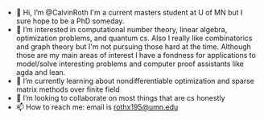 - 👋 Hi, I’m @CalvinRoth
I'm a current masters student at U of MN but I sure hope to be a PhD someday. 
- 👀 I’m interested in computational number theory, linear algebra, optimization problems, and quantum cs. Also I really like combinatorics and graph theory but I'm not pursuing those hard at the time. 
Although those are my main areas of interest I have a fondness for applications to model/solve interesting problems and computer proof assistants 
like agda and lean. 
- 🌱 I’m currently learning about nondifferentiable optimization and sparse matrix methods over finite field
- 💞️ I’m looking to collaborate on most things that are cs honestly
- 📫 How to reach me: email is rothx195@umn.edu

<!---
CalvinRoth/CalvinRoth is a ✨ special ✨ repository because its `README.md` (this file) appears on your GitHub profile.
You can click the Preview link to take a look at your changes.
--->
